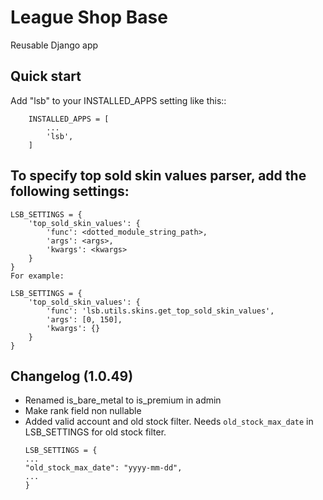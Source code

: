 # League Shop Base

Reusable Django app

## Quick start

Add "lsb" to your INSTALLED_APPS setting like this::

```
    INSTALLED_APPS = [
        ...
        'lsb',
    ]
```

## To specify top sold skin values parser, add the following settings:

```
LSB_SETTINGS = {
    'top_sold_skin_values': {
        'func': <dotted_module_string_path>,
        'args': <args>,
        'kwargs': <kwargs>
    }
}
For example:

LSB_SETTINGS = {
    'top_sold_skin_values': {
        'func': 'lsb.utils.skins.get_top_sold_skin_values',
        'args': [0, 150],
        'kwargs': {}
    }
}

```

## Changelog (1.0.49)

- Renamed is_bare_metal to is_premium in admin
- Make rank field non nullable
- Added valid account and old stock filter. Needs `old_stock_max_date` in LSB_SETTINGS for old stock filter.
  ```
  LSB_SETTINGS = {
  ...
  "old_stock_max_date": "yyyy-mm-dd",
  ...
  }
  ```
